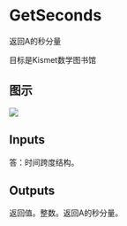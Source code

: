 # GetSeconds

返回A的秒分量

目标是Kismet数学图书馆

## 图示

![]($-20221218-19551259.png)

## Inputs

答：时间跨度结构。  

## Outputs

返回值。整数。返回A的秒分量。

